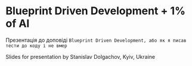 # Blueprint Driven Development + 1% of AI

Презентація до доповіді `Blueprint Driven Development, або як я писав тести до коду і не вмер`

Slides for presentation by Stanislav Dolgachov, Kyiv, Ukraine

